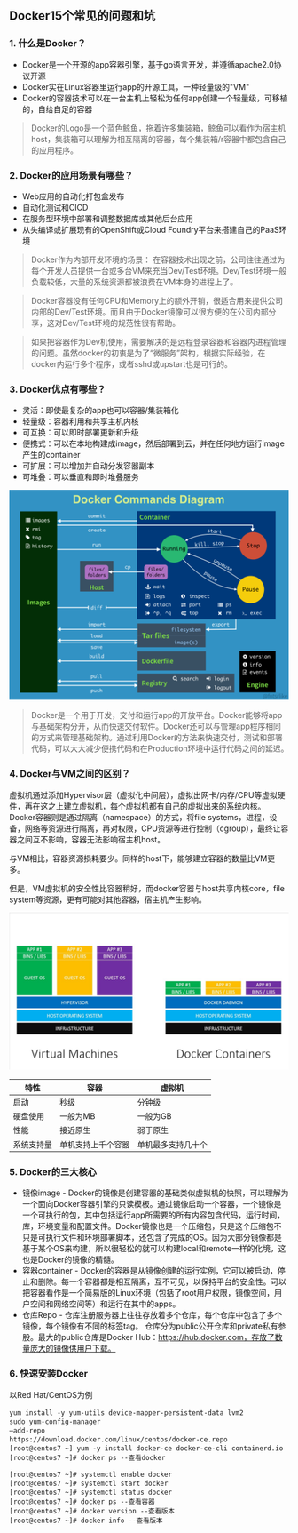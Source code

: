 ## Docker15个常见的问题和坑

### 1. 什么是Docker？
* Docker是一个开源的app容器引擎，基于go语言开发，并遵循apache2.0协议开源
* Docker实在Linux容器里运行app的开源工具，一种轻量级的"VM"
* Docker的容器技术可以在一台主机上轻松为任何app创建一个轻量级，可移植的，自给自足的容器

> Docker的Logo是一个蓝色鲸鱼，拖着许多集装箱，鲸鱼可以看作为宿主机host，集装箱可以理解为相互隔离的容器，每个集装箱/r容器中都包含自己的应用程序。

### 2. Docker的应用场景有哪些？
* Web应用的自动化打包盒发布
* 自动化测试和CICD
* 在服务型环境中部署和调整数据库或其他后台应用
* 从头编译或扩展现有的OpenShift或Cloud Foundry平台来搭建自己的PaaS环境

> Docker作为内部开发环境的场景： 在容器技术出现之前，公司往往通过为每个开发人员提供一台或多台VM来充当Dev/Test环境。Dev/Test环境一般负载较低，大量的系统资源都被浪费在VM本身的进程上了。

> Docker容器没有任何CPU和Memory上的额外开销，很适合用来提供公司内部的Dev/Test环境。而且由于Docker镜像可以很方便的在公司内部分享，这对Dev/Test环境的规范性很有帮助。

> 如果把容器作为Dev机使用，需要解决的是远程登录容器和容器内进程管理的问题。虽然docker的初衷是为了“微服务”架构，根据实际经验，在docker内运行多个程序，或者sshd或upstart也是可行的。

### 3. Docker优点有哪些？
* 灵活：即使最复杂的app也可以容器/集装箱化
* 轻量级：容器利用和共享主机内核
* 可互换：可以即时部署更新和升级
* 便携式：可以在本地构建成image，然后部署到云，并在任何地方运行image产生的container
* 可扩展：可以增加并自动分发容器副本
* 可堆叠：可以垂直和即时堆叠服务

![Docker Commands Diagram](../images/docker_commands_diagram.png)

> Docker是一个用于开发，交付和运行app的开放平台。Docker能够将app与基础架构分开，从而快速交付软件。Docker还可以与管理app程序相同的方式来管理基础架构。通过利用Docker的方法来快速交付，测试和部署代码，可以大大减少便携代码和在Production环境中运行代码之间的延迟。

### 4. Docker与VM之间的区别？
虚拟机通过添加Hypervisor层（虚拟化中间层），虚拟出网卡/内存/CPU等虚拟硬件，再在这之上建立虚拟机，每个虚拟机都有自己的虚拟出来的系统内核。Docker容器则是通过隔离（namespace）的方式，将file systems，进程，设备，网络等资源进行隔离，再对权限，CPU资源等进行控制（cgroup），最终让容器之间互不影响，容器无法影响宿主机host。

与VM相比，容器资源损耗要少。同样的host下，能够建立容器的数量比VM更多。

但是，VM虚拟机的安全性比容器稍好，而docker容器与host共享内核core，file system等资源，更有可能对其他容器，宿主机产生影响。

![Docker Commands Diagram](../images/VM_vs_Container_0.jpg)

| 特性      | 容器 | 虚拟机 |
| ----------- | ----------- | ----------- |
| 启动      | 秒级       | 分钟级       |
| 硬盘使用   | 一般为MB        | 一般为GB        |
| 性能   | 接近原生        | 弱于原生       |
| 系统支持量   | 单机支持上千个容器        | 单机最多支持几十个        |

### 5. Docker的三大核心
* 镜像image - Docker的镜像是创建容器的基础类似虚拟机的快照，可以理解为一个面向Docker容器引擎的只读模板。通过镜像启动一个容器，一个镜像是一个可执行的包，其中包括运行app所需要的所有内容包含代码，运行时间，库，环境变量和配置文件。Docker镜像也是一个压缩包，只是这个压缩包不只是可执行文件和环境部署脚本，还包含了完成的OS。因为大部分镜像都是基于某个OS来构建，所以很轻松的就可以构建local和remote一样的化境，这也是Docker的镜像的精髓。
* 容器container - Docker的容器是从镜像创建的运行实例，它可以被启动，停止和删除。每一个容器都是相互隔离，互不可见，以保持平台的安全性。可以把容器看作是一个简易版的Linux环境（包括了root用户权限，镜像空间，用户空间和网络空间等）和运行在其中的apps。
* 仓库Repo - 仓库注册服务器上往往存放着多个仓库，每个仓库中包含了多个镜像，每个镜像有不同的标签tag。 仓库分为public公开仓库和private私有参股。最大的public仓库是Docker Hub：https://hub.docker.com，存放了数量庞大的镜像供用户下载。

### 6. 快速安装Docker
以Red Hat/CentOS为例

```shell
yum install -y yum-utils device-mapper-persistent-data lvm2
sudo yum-config-manager
–add-repo
https://download.docker.com/linux/centos/docker-ce.repo
[root@centos7 ~] yum -y install docker-ce docker-ce-cli containerd.io
[root@centos7 ~]# docker ps --查看docker
```
```shell
[root@centos7 ~]# systemctl enable docker
[root@centos7 ~]# systemctl start docker
[root@centos7 ~]# systemctl status docker
[root@centos7 ~]# docker ps --查看容器
[root@centos7 ~]# docker version --查看版本
[root@centos7 ~]# docker info --查看版本
```

